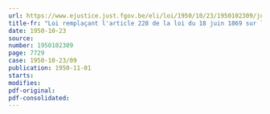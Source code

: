 ```yaml
---
url: https://www.ejustice.just.fgov.be/eli/loi/1950/10/23/1950102309/justel
title-fr: "Loi remplaçant l'article 228 de la loi du 18 juin 1869 sur l'organisation judiciaire, et l'article 229 de la même loi, modifié par l'arrêté royal du 13 juillet 1933 ; abrogeant la loi du 21 février 1948, relative aux indemnités à accorder aux magistrats suppléants remplissant régulièrement des fonctions de magistrat effectif ; interprétant l'article 3 de la loi du 1er juin 1949, modifiant la loi du 14 août 1947, concernant les traitements des magistrats de l'ordre judiciaire"
date: 1950-10-23
source:
number: 1950102309
page: 7729
case: 1950-10-23/09
publication: 1950-11-01
starts:
modifies:
pdf-original:
pdf-consolidated:
---
```


